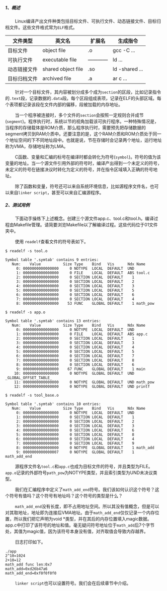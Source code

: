##### 1、概述
&nbsp;&nbsp;&nbsp;&nbsp;&nbsp;&nbsp;&nbsp;&nbsp;Linux编译产出文件种类包括目标文件、可执行文件、动态链接文件、目标归档文件。这些文件格式常为`ELF`格式。

文件类型|英文名|扩展名|生成指令
--|--|--|--
目标文件|object file|.o|gcc -C ...
可执行文件|executable file|————|ld ...
动态链接文件|shared object file|.so|ld -shared ...
目标归档文件|archived file|.a|ar c ...


&nbsp;&nbsp;&nbsp;&nbsp;&nbsp;&nbsp;&nbsp;&nbsp;针对一个目标文件，其内容被划分成多个成为`section`的区段，比如记录指令的`.text`段，记录数据的`.data`段。每个区段组成表项，记录在ELF的头部区域。每个表项都记录该段在文件内部的偏移，段被加载的内存地址。


 &nbsp;&nbsp;&nbsp;&nbsp;&nbsp;&nbsp;&nbsp;&nbsp;当一个程序被连接时，多个文件的`section`会按照一定规则合并成节(`segment`)。程序执行时，系统以节的视角加载该可执行程序。一种特殊情况是，当程序的存储载体是ROM介质，那么程序执行时，需要预先把存储数据的segment拷贝到RAM介质中。还要注意的是，这个RAM介质和ROM介质处于同一个地址空间的下不同地址段中。也就是说，节在存储时会记录两个地址，运行地址称为VMA，存储地址称为LMA。
 
 &nbsp;&nbsp;&nbsp;&nbsp;&nbsp;&nbsp;&nbsp;&nbsp;C函数、变量和汇编的标号在编译时都会转化为符号(`symbol`)。符号的值为该变量的地址。当一个源文件引用外部的符号时，编译产出得到一个未定义的符号，未定义的符号在链接决议时转化为定义的符号，并在指令区域填入正确的符号地址。

 &nbsp;&nbsp;&nbsp;&nbsp;&nbsp;&nbsp;&nbsp;&nbsp;除了函数和变量，符号还可以来自系统环境信息，比如源程序文件名，也可以来自`linker script`，甚至可以来自汇编源程序。

##### 2、测试用例

 &nbsp;&nbsp;&nbsp;&nbsp;&nbsp;&nbsp;&nbsp;&nbsp;下面动手操练下上述概念。创建三个源文件app.c、tool.c和tool.h。编译过程由Makefile管理。请简要浏览Makefile以了解编译过程。这些代码位于01文件夹中。

&nbsp;&nbsp;&nbsp;&nbsp;&nbsp;&nbsp;&nbsp;&nbsp;使用 `readelf`查看文件的符号表如下。
``` 
$ readelf -s tool.o

Symbol table '.symtab' contains 9 entries:
   Num:    Value          Size Type    Bind   Vis      Ndx Name
     0: 0000000000000000     0 NOTYPE  LOCAL  DEFAULT  UND 
     1: 0000000000000000     0 FILE    LOCAL  DEFAULT  ABS tool.c
     2: 0000000000000000     0 SECTION LOCAL  DEFAULT    1 
     3: 0000000000000000     0 SECTION LOCAL  DEFAULT    2 
     4: 0000000000000000     0 SECTION LOCAL  DEFAULT    3 
     5: 0000000000000000     0 SECTION LOCAL  DEFAULT    5 
     6: 0000000000000000     0 SECTION LOCAL  DEFAULT    6 
     7: 0000000000000000     0 SECTION LOCAL  DEFAULT    4 
     8: 0000000000000000    53 FUNC    GLOBAL DEFAULT    1 math_pow

```
```
$ readelf -s app.o

Symbol table '.symtab' contains 13 entries:
   Num:    Value          Size Type    Bind   Vis      Ndx Name
     0: 0000000000000000     0 NOTYPE  LOCAL  DEFAULT  UND 
     1: 0000000000000000     0 FILE    LOCAL  DEFAULT  ABS app.c
     2: 0000000000000000     0 SECTION LOCAL  DEFAULT    1 
     3: 0000000000000000     0 SECTION LOCAL  DEFAULT    3 
     4: 0000000000000000     0 SECTION LOCAL  DEFAULT    4 
     5: 0000000000000000     0 SECTION LOCAL  DEFAULT    5 
     6: 0000000000000000     0 SECTION LOCAL  DEFAULT    7 
     7: 0000000000000000     0 SECTION LOCAL  DEFAULT    8 
     8: 0000000000000000     0 SECTION LOCAL  DEFAULT    6 
     9: 0000000000000000    67 FUNC    GLOBAL DEFAULT    1 main
    10: 0000000000000000     0 NOTYPE  GLOBAL DEFAULT  UND _GLOBAL_OFFSET_TABLE_
    11: 0000000000000000     0 NOTYPE  GLOBAL DEFAULT  UND math_pow
    12: 0000000000000000     0 NOTYPE  GLOBAL DEFAULT  UND printf

```
```
$ readelf -s tool_base.o

Symbol table '.symtab' contains 10 entries:
   Num:    Value          Size Type    Bind   Vis      Ndx Name
     0: 0000000000000000     0 NOTYPE  LOCAL  DEFAULT  UND 
     1: 0000000000000000     0 SECTION LOCAL  DEFAULT    1 
     2: 0000000000000000     0 SECTION LOCAL  DEFAULT    2 
     3: 0000000000000000     0 SECTION LOCAL  DEFAULT    3 
     4: 0000000000000000     0 SECTION LOCAL  DEFAULT    6 
     5: 0000000000000000     0 SECTION LOCAL  DEFAULT    8 
     6: 0000000000000000     0 SECTION LOCAL  DEFAULT    4 
     7: 0000000000000000     0 SECTION LOCAL  DEFAULT    9 
     8: 0000000000000000     0 NOTYPE  GLOBAL DEFAULT    1 math_add
     9: 0000000000000007     0 NOTYPE  GLOBAL DEFAULT    1 math_add_end

```
&nbsp;&nbsp;&nbsp;&nbsp;&nbsp;&nbsp;&nbsp;&nbsp;源程序文件名`tool.c`和`app.c`也成为目标文件的符号，并且类型为FILE。`app.o`记录的外部符号`path_pow`为NOTYPE类型，并且索引类型为UND未决议类型。

&nbsp;&nbsp;&nbsp;&nbsp;&nbsp;&nbsp;&nbsp;&nbsp;我们在汇编程序中定义了`math_add_end`符号。我们该如何认识这个符号？这个符号有值吗？这个符号有地址吗？这个符号的类型是什么？

&nbsp;&nbsp;&nbsp;&nbsp;&nbsp;&nbsp;&nbsp;&nbsp;`math_add_end`没有长度，即不占用地址空间。所以其没有值概念，但是可以对其取地址，地址即为连接后VMA地址。由于`math_add_end`仅仅记录一个内存位置，所以我们把它声明为void *类型，并在其后的内存位置填入magic数据。app.c中打印了该符号的地址和值。毫无疑问符号地址位于`math_add`后7个字节处，其值为magic值，因为该符号本身没有值，对齐取值会导致内存越界。

&nbsp;&nbsp;&nbsp;&nbsp;&nbsp;&nbsp;&nbsp;&nbsp;日志打印如下。

```
./app
2^10=1024
2+10=12
math_add func len:0x7
math_add=0xd26b47a6
math_add_end=0xf0f0f0f0
```


&nbsp;&nbsp;&nbsp;&nbsp;&nbsp;&nbsp;&nbsp;&nbsp;`linker script`也可以设置符号。我们会在后续章节中介绍。